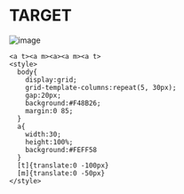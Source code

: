 # TARGET

![image](https://github.com/user-attachments/assets/414821aa-64d5-4530-a382-1bc1d8391552)

```
<a t><a m><a><a m><a t>
<style>
  body{
    display:grid;
    grid-template-columns:repeat(5, 30px);
    gap:20px;
    background:#F48B26;
    margin:0 85;
  }
  a{
    width:30;
    height:100%;
    background:#FEFF58
  }
  [t]{translate:0 -100px}
  [m]{translate:0 -50px}
</style>
```
